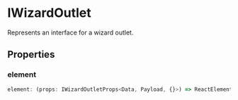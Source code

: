 # IWizardOutlet

Represents an interface for a wizard outlet.

## Properties

### element

```ts
element: (props: IWizardOutletProps<Data, Payload, {}>) => ReactElement<any, string | JSXElementConstructor<any>>
```
